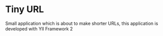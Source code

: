 Tiny URL
================================

Small application which is about to make shorter URLs, this application is developed with YII Framework 2

